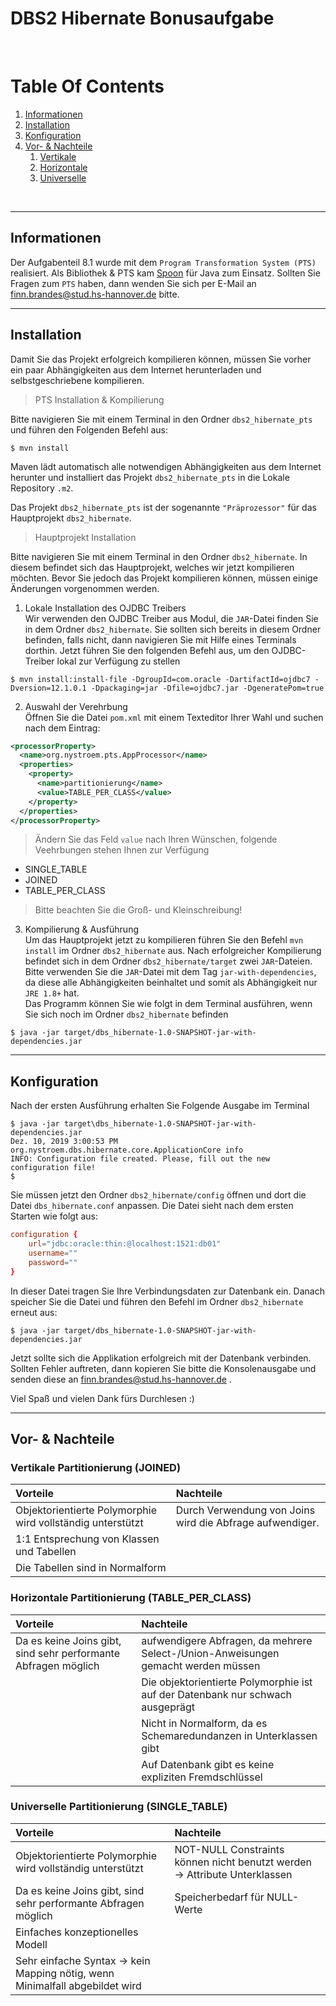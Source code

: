 # DBS2 Hibernate Bonusaufgabe

<br />

# Table Of Contents
1. [Informationen](#informationen)
2. [Installation](#installation)
3. [Konfiguration](#konfiguration)
4. [Vor- & Nachteile](#vor-und-nachteile)
    1. [Vertikale](#vertikale)
    2. [Horizontale](#horizontale)
    3. [Universelle](#universelle)

<br />

---
## Informationen
Der Aufgabenteil 8.1 wurde mit dem `Program Transformation System (PTS)` realisiert. Als Bibliothek & PTS kam [Spoon]() für Java zum Einsatz. Sollten Sie Fragen zum `PTS` haben, dann wenden Sie sich per E-Mail an finn.brandes@stud.hs-hannover.de bitte.

---
## Installation
Damit Sie das Projekt erfolgreich kompilieren können, müssen Sie vorher ein paar Abhängigkeiten aus dem Internet herunterladen und selbstgeschriebene kompilieren.

> PTS Installation & Kompilierung

Bitte navigieren Sie mit einem Terminal in den Ordner `dbs2_hibernate_pts` und führen den Folgenden Befehl aus:
```shell
$ mvn install
```
Maven lädt automatisch alle notwendigen Abhängigkeiten aus dem Internet herunter und installiert das Projekt `dbs2_hibernate_pts` in die Lokale Repository `.m2`.

Das Projekt `dbs2_hibernate_pts` ist der sogenannte `"Präprozessor"` für das Hauptprojekt `dbs2_hibernate`.

> Hauptprojekt Installation

Bitte navigieren Sie mit einem Terminal in den Ordner `dbs2_hibernate`. In diesem befindet sich das Hauptprojekt, welches wir jetzt kompilieren möchten. Bevor Sie jedoch das Projekt kompilieren können, müssen einige Änderungen vorgenommen werden.

1. Lokale Installation des OJDBC Treibers<br />
Wir verwenden den OJDBC Treiber aus Modul, die `JAR`-Datei finden Sie in dem Ordner `dbs2_hibernate`. Sie sollten sich bereits in diesem Ordner befinden, falls nicht, dann navigieren Sie mit Hilfe eines Terminals dorthin. Jetzt führen Sie den folgenden Befehl aus, um den OJDBC-Treiber lokal zur Verfügung zu stellen

```shell
$ mvn install:install-file -DgroupId=com.oracle -DartifactId=ojdbc7 -Dversion=12.1.0.1 -Dpackaging=jar -Dfile=ojdbc7.jar -DgeneratePom=true
```

2. Auswahl der Verehrbung<br />
Öffnen Sie die Datei `pom.xml` mit einem Texteditor Ihrer Wahl und suchen nach dem Eintrag:
```xml
<processorProperty>
  <name>org.nystroem.pts.AppProcessor</name>
  <properties>
    <property>
      <name>partitionierung</name>
      <value>TABLE_PER_CLASS</value>
    </property>
  </properties>
</processorProperty>
```
> Ändern Sie das Feld `value` nach Ihren Wünschen, folgende Veehrbungen stehen Ihnen zur Verfügung
- SINGLE_TABLE
- JOINED
- TABLE_PER_CLASS
> Bitte beachten Sie die Groß- und Kleinschreibung!

3. Kompilierung & Ausführung<br />
Um das Hauptprojekt jetzt zu kompilieren führen Sie den Befehl `mvn install` im Ordner `dbs2_hibernate` aus. Nach erfolgreicher Kompilierung befindet sich in dem Ordner `dbs2_hibernate/target` zwei `JAR`-Dateien. Bitte verwenden Sie die `JAR`-Datei mit dem Tag `jar-with-dependencies`, da diese alle Abhängigkeiten beinhaltet und somit als Abhängigkeit nur `JRE 1.8+` hat.<br />
Das Programm können Sie wie folgt in dem Terminal ausführen, wenn Sie sich noch im Ordner `dbs2_hibernate` befinden
```shell
$ java -jar target/dbs_hibernate-1.0-SNAPSHOT-jar-with-dependencies.jar
```

---
## Konfiguration
Nach der ersten Ausführung erhalten Sie Folgende Ausgabe im Terminal
```shell
$ java -jar target\dbs_hibernate-1.0-SNAPSHOT-jar-with-dependencies.jar
Dez. 10, 2019 3:00:53 PM org.nystroem.dbs.hibernate.core.ApplicationCore info
INFO: Configuration file created. Please, fill out the new configuration file!
$ 
```
Sie müssen jetzt den Ordner `dbs2_hibernate/config` öffnen und dort die Datei `dbs_hibernate.conf` anpassen. Die Datei sieht nach dem ersten Starten wie folgt aus:
```conf
configuration {
    url="jdbc:oracle:thin:@localhost:1521:db01"
    username=""
    password=""
}
```
In dieser Datei tragen Sie Ihre Verbindungsdaten zur Datenbank ein. Danach speicher Sie die Datei und führen den Befehl im Ordner `dbs2_hibernate` erneut aus:
```shell
$ java -jar target/dbs_hibernate-1.0-SNAPSHOT-jar-with-dependencies.jar
```
Jetzt sollte sich die Applikation erfolgreich mit der Datenbank verbinden. Sollten Fehler auftreten, dann kopieren Sie bitte die Konsolenausgabe und senden diese an finn.brandes@stud.hs-hannover.de .

Viel Spaß und vielen Dank fürs Durchlesen :)

---
## Vor- & Nachteile<a name="vor-und-nachteile" />
### Vertikale Partitionierung (JOINED)<a name="vertikale" />

Vorteile | Nachteile
:--- |:---
Objektorientierte Polymorphie wird vollständig unterstützt | Durch Verwendung von Joins wird die Abfrage aufwendiger.
1:1 Entsprechung von Klassen und Tabellen | 
Die Tabellen sind in Normalform | 

### Horizontale Partitionierung (TABLE_PER_CLASS)<a name="horizontale" />

Vorteile | Nachteile
:--- |:---
Da es keine Joins gibt, sind sehr performante Abfragen möglich | aufwendigere Abfragen, da mehrere Select-/Union-Anweisungen gemacht werden müssen
 | | Die objektorientierte Polymorphie ist auf der Datenbank nur schwach ausgeprägt
 | | Nicht in Normalform, da es Schemaredundanzen in Unterklassen gibt
 | | Auf Datenbank gibt es keine expliziten Fremdschlüssel

### Universelle Partitionierung (SINGLE_TABLE)<a name="universelle" />

Vorteile | Nachteile
:--- |:---
Objektorientierte Polymorphie wird vollständig unterstützt | NOT-NULL Constraints  können nicht benutzt werden -> Attribute Unterklassen
Da es keine Joins gibt, sind sehr performante Abfragen möglich | Speicherbedarf für NULL-Werte
Einfaches konzeptionelles Modell | 
Sehr einfache Syntax -> kein Mapping nötig, wenn Minimalfall abgebildet wird | 